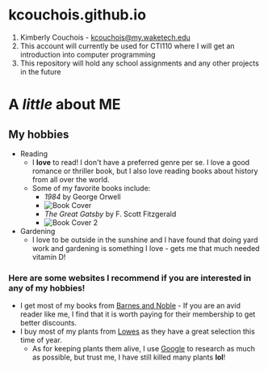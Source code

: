# kcouchois.github.io
1. Kimberly Couchois - kcouchois@my.waketech.edu
2. This account will currently be used for CTI110 where I will get an introduction into computer programming
3. This repository will hold any school assignments and any other projects in the future

# A _little_ about **ME**
## My hobbies
 - Reading
   - I **love** to read! I don't have a preferred genre per se. I love a good romance or thriller book, but I also love reading books about history from all over the world.
   - Some of my favorite books include:
     - _1984_ by George Orwell
      - ![Book Cover](https://images3.penguinrandomhouse.com/cover/9780452284234)
     - _The Great Gatsby_ by F. Scott Fitzgerald 
      - ![Book Cover 2](https://target.scene7.com/is/image/Target/GUEST_6ed05ce1-5fe7-451d-909e-09cf591516a4)
 - Gardening
   - I love to be outside in the sunshine and I have found that doing yard work and gardening is something I love - gets me that much needed vitamin D!
### Here are some websites I recommend if you are interested in any of my hobbies!
 - I get most of my books from [Barnes and Noble](www.barnesandnoble.com) - If you are an avid reader like me, I find that it is worth paying for their membership to get better discounts.
 - I buy most of my plants from [Lowes](lowes.com) as they have a great selection this time of year.
   - As for keeping plants them alive, I use [Google](www.google) to research as much as possible, but trust me, I have still killed many plants **lol**!

